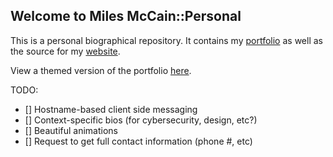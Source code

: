 ## Welcome to Miles McCain::Personal
This is a personal biographical repository. It contains my [portfolio](PORTFOLIO.md) as well as the source for my [website](https://rmrm.io).

View a themed version of the portfolio [here](https://milesmcc.github.io/personal/PORTFOLIO.html).

TODO:

- [] Hostname-based client side messaging
- [] Context-specific bios (for cybersecurity, design, etc?)
- [] Beautiful animations
- [] Request to get full contact information (phone #, etc)